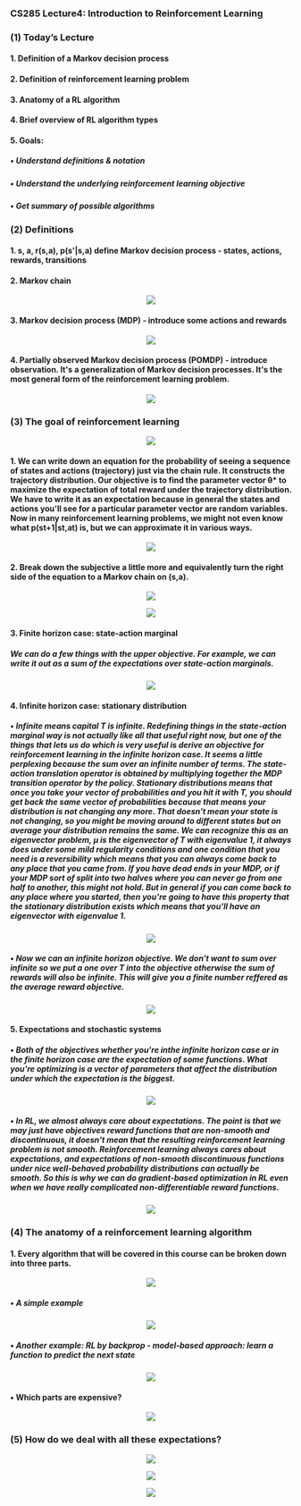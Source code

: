 ### CS285 Lecture4: Introduction to Reinforcement Learning
### (1) Today’s Lecture
#### 1. Definition of a Markov decision process
#### 2. Definition of reinforcement learning problem
#### 3. Anatomy of a RL algorithm
#### 4. Brief overview of RL algorithm types
#### 5. Goals:
##### • Understand definitions & notation
##### • Understand the underlying reinforcement learning objective
##### • Get summary of possible algorithms
### (2) Definitions
#### 1. s, a, r(s,a), p(s'|s,a) define Markov decision process - states, actions, rewards, transitions
#### 2. Markov chain
<p align="center">
<img src="/images/31.png"><br/>
</p>

#### 3. Markov decision process (MDP) - introduce some actions and rewards
<p align="center">
<img src="/images/32.png"><br/>
</p>

#### 4. Partially observed Markov decision process (POMDP) - introduce observation. It's a generalization of Markov decision processes. It's the most general form of the reinforcement learning problem.
<p align="center">
<img src="/images/33.png"><br/>
</p>

### (3) The goal of reinforcement learning
<p align="center">
<img src="/images/34.png"><br/>
</p>

#### 1. We can write down an equation for the probability of seeing a sequence of states and actions (trajectory) just via the chain rule. It constructs the trajectory distribution. Our objective is to find the parameter vector θ* to maximize the expectation of total reward under the trajectory distribution. We have to write it as an expectation because in general the states and actions you'll see for a particular parameter vector are random variables. Now in many reinforcement learning problems, we might not even know what p(st+1|st,at) is, but we can approximate it in various ways.
<p align="center">
<img src="/images/35.png"><br/>
</p>

#### 2. Break down the subjective a little more and equivalently turn the right side of the equation to a Markov chain on (s,a).
<p align="center">
<img src="/images/36.png"><br/>
</p>

<p align="center">
<img src="/images/37.png"><br/>
</p>

#### 3. Finite horizon case: state-action marginal
##### We can do a few things with the upper objective. For example, we can write it out as a sum of the expectations over state-action marginals.
<p align="center">
<img src="/images/38.png"><br/>
</p>

#### 4. Infinite horizon case: stationary distribution
##### • Infinite means capital T is infinite. Redefining things in the state-action marginal way is not actually like all that useful right now, but one of the things that lets us do which is very useful is derive an objective for reinforcement learning in the infinite horizon case. It seems a little perplexing because the sum over an infinite number of terms. The state-action translation operator is obtained by multiplying together the MDP transition operator by the policy. Stationary distributions means that once you take your vector of probabilities and you hit it with T, you should get back the same vector of probabilities because that means your distribution is not changing any more. That doesn't mean your state is not changing, so you might be moving around to different states but on average your distribution remains the same. We can recognize this as an eigenvector problem, μ is the eigenvector of T with eigenvalue 1, it always does under some mild regularity conditions and one condition that you need is a reversibility which means that you can always come back to any place that you came from. If you have dead ends in your MDP, or if your MDP sort of split into two halves where you can never go from one half to another, this might not hold. But in general if you can come back to any place where you started, then you're going to have this property that the stationary distribution exists which means that you'll have an eigenvector with eigenvalue 1.
<p align="center">
<img src="/images/39.png"><br/>
</p>

##### • Now we can an infinite horizon objective. We don't want to sum over infinite so we put a one over T into the objective otherwise the sum of rewards will also be infinite. This will give you a finite number reffered as the average reward objective.
<p align="center">
<img src="/images/40.png"><br/>
</p>

#### 5. Expectations and stochastic systems
##### • Both of the objectives whether you're inthe infinite horizon case or in the finite horizon case are the expectation of some functions. What you're optimizing is a vector of parameters that affect the distribution under which the expectation is the biggest.
<p align="center">
<img src="/images/41.png"><br/>
</p>

##### • In RL, we almost always care about expectations. The point is that we may just have objectives reward functions that are non-smooth and discontinuous, it doesn't mean that the resulting reinforcement learning problem is not smooth. Reinforcement learning always cares about expectations, and expectations of non-smooth discontinuous functions under nice well-behaved probability distributions can actually be smooth. So this is why we can do gradient-based optimization in RL even when we have really complicated non-differentiable reward functions.
<p align="center">
<img src="/images/42.png"><br/>
</p>

### (4) The anatomy of a reinforcement learning algorithm
#### 1. Every algorithm that will be covered in this course can be broken down into three parts.
<p align="center">
<img src="/images/43.png"><br/>
</p>

##### • A simple example
<p align="center">
<img src="/images/44.png"><br/>
</p>

##### • Another example: RL by backprop - model-based approach: learn a function to predict the next state
<p align="center">
<img src="/images/45.png"><br/>
</p>

#### • Which parts are expensive?
<p align="center">
<img src="/images/46.png"><br/>
</p>

### (5) How do we deal with all these expectations?
<p align="center">
<img src="/images/47.png"><br/>
</p>

<p align="center">
<img src="/images/48.png"><br/>
</p>

<p align="center">
<img src="/images/49.png"><br/>
</p>






